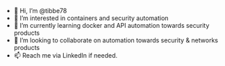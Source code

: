 - 👋 Hi, I’m @tibbe78
- 👀 I’m interested in containers and security automation
- 🌱 I’m currently learning docker and API automation towards security products
- 💞️ I’m looking to collaborate on automation towards security & networks products
- 📫 Reach me via LinkedIn if needed.

<!---
tibbe78/tibbe78 is a ✨ special ✨ repository because its `README.md` (this file) appears on your GitHub profile.
You can click the Preview link to take a look at your changes.
--->
